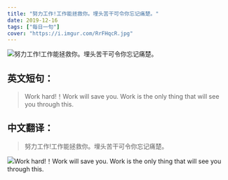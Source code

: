 ```yaml
---
title: "努力工作!工作能拯救你。埋头苦干可令你忘记痛楚。"
date: 2019-12-16
tags: ["每日一句"]
cover: "https://i.imgur.com/RrFHqcR.jpg"
---
```


![努力工作!工作能拯救你。埋头苦干可令你忘记痛楚。](https://i.imgur.com/Xtwq0WP.jpg)

## 英文短句：
> Work hard!！Work will save you. Work is the only thing that will see you through this.

<!--more-->

## 中文翻译：
> 努力工作!工作能拯救你。埋头苦干可令你忘记痛楚。

![Work hard!！Work will save you. Work is the only thing that will see you through this.](https://i.imgur.com/MrfwmVx.jpg)

